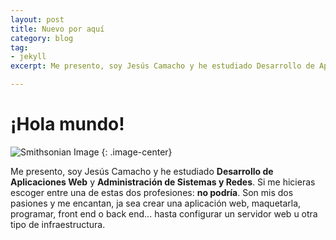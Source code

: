 ```yaml
---
layout: post
title: Nuevo por aquí
category: blog
tag:
- jekyll
excerpt: Me presento, soy Jesús Camacho y he estudiado Desarrollo de Aplicaciones Web y Administración de Sistemas y Redes. Si me hicieras escoger entre una de estas dos profesiones&#58; No podría.

---
```


# ¡Hola mundo!

![Smithsonian Image](http://cdn2.hubspot.net/hubfs/685689/learningtoprogram.jpg)
{: .image-center}

Me presento, soy Jesús Camacho y he estudiado **Desarrollo de Aplicaciones Web** y **Administración de Sistemas y Redes**. Si me hicieras escoger entre una de estas dos profesiones: **no podría**. Son mis dos pasiones y me encantan, ja sea crear una aplicación web, maquetarla, programar, front end o back end... hasta configurar un servidor web u otra tipo de infraestructura.
